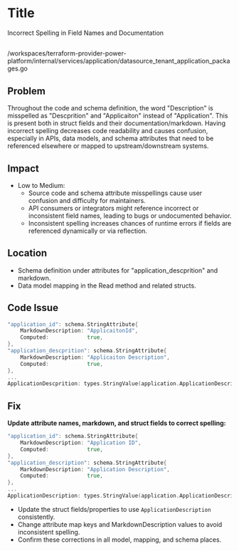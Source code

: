 # Title

Incorrect Spelling in Field Names and Documentation

##

/workspaces/terraform-provider-power-platform/internal/services/application/datasource_tenant_application_packages.go

## Problem

Throughout the code and schema definition, the word "Description" is misspelled as "Descprition" and "Applicaiton" instead of "Application". This is present both in struct fields and their documentation/markdown. Having incorrect spelling decreases code readability and causes confusion, especially in APIs, data models, and schema attributes that need to be referenced elsewhere or mapped to upstream/downstream systems.

## Impact

- Low to Medium: 
  - Source code and schema attribute misspellings cause user confusion and difficulty for maintainers.
  - API consumers or integrators might reference incorrect or inconsistent field names, leading to bugs or undocumented behavior.
  - Inconsistent spelling increases chances of runtime errors if fields are referenced dynamically or via reflection.

## Location

- Schema definition under attributes for "application_descprition" and markdown.
- Data model mapping in the Read method and related structs.

## Code Issue

```go
"application_id": schema.StringAttribute{
	MarkdownDescription: "ApplicaitonId",
	Computed:            true,
},
"application_descprition": schema.StringAttribute{
	MarkdownDescription: "Applicaiton Description",
	Computed:            true,
},
...
ApplicationDescprition: types.StringValue(application.ApplicationDescription),
```

## Fix

**Update attribute names, markdown, and struct fields to correct spelling:**

```go
"application_id": schema.StringAttribute{
	MarkdownDescription: "Application ID",
	Computed:            true,
},
"application_description": schema.StringAttribute{
	MarkdownDescription: "Application Description",
	Computed:            true,
},
...
ApplicationDescription: types.StringValue(application.ApplicationDescription),
```

- Update the struct fields/properties to use `ApplicationDescription` consistently.
- Change attribute map keys and MarkdownDescription values to avoid inconsistent spelling.
- Confirm these corrections in all model, mapping, and schema places.
